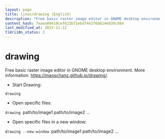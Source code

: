 ```yaml
---
layout: page
title: linux/drawing (English)
description: "Free basic raster image editor in GNOME desktop environment."
content_hash: 7eaea80410cef623b71ebdf442f6b624e839cd64
last_modified_at: 2023-11-12
tldri18n_status: 2
---
```

# drawing

Free basic raster image editor in GNOME desktop environment.
More information: <https://maoschanz.github.io/drawing/>.

- Start Drawing:

`drawing`

- Open specific files:

`drawing `<span class="tldr-var badge badge-pill bg-dark-lm bg-white-dm text-white-lm text-dark-dm font-weight-bold">path/to/image1 path/to/image2 ...</span>

- Open specific files in a new window:

`drawing --new-window `<span class="tldr-var badge badge-pill bg-dark-lm bg-white-dm text-white-lm text-dark-dm font-weight-bold">path/to/image1 path/to/image2 ...</span>
